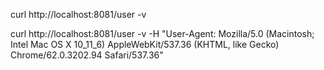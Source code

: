 curl http://localhost:8081/user -v

curl http://localhost:8081/user -v -H "User-Agent: Mozilla/5.0 (Macintosh; Intel Mac OS X 10_11_6) AppleWebKit/537.36 (KHTML, like Gecko) Chrome/62.0.3202.94 Safari/537.36"
